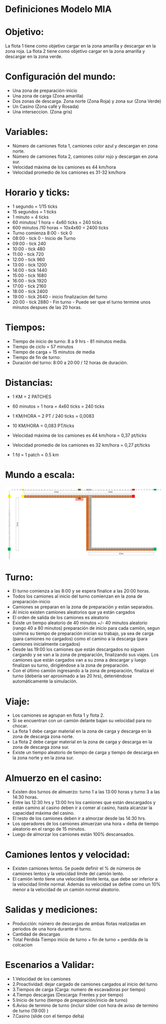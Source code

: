# Definiciones Modelo MIA

# Objetivo: 

La flota 1 tiene como objetivo cargar en la zona amarilla y descargar en la zona roja. La flota 2 tiene como objetivo cargar en la zona amarilla y descargar en la zona verde.       

# Configuración del mundo:

- Una zona de preparación-inicio
- Una zona de carga (Zona amarilla)
- Dos zonas de descarga. Zona norte (Zona Roja) y zona sur  (Zona Verde)
- Un Casino (Zona café y Rosada)
- Una interseccion. (Zona gris)

# Variables:

- Número de camiones flota 1, camiones color azul y descargan en zona norte.
- Número de camiones flota 2, camiones color rojo y descargan en zona sur.
- Velocidad máxima de los camiones es 44 km/hora
- Velocidad promedio de los camiones es 31-32 km/hora       

# Horario y ticks:

- 1 segundo = 1/15 ticks
- 15 segundos = 1 ticks
- 1 minuto = 4 ticks
- 60 minutos/ 1 hora = 4x60 ticks = 240 ticks
- 600 minutos /10 horas = 10x4x60 = 2400 ticks 
- Turno comienza 8:00 - tick 0
- 08:00 - tick 0 - Inicio de Turno
- 09:00 - tick 240 
- 10:00 - tick 480 
- 11:00 - tick 720 
- 12:00 - tick 960 
- 13:00 - tick 1200 
- 14:00 - tick 1440 
- 15:00 - tick 1680 
- 16:00 - tick 1920 
- 17:00 - tick 2160 
- 18:00 - tick 2400  
- 19:00 - tick 2640 - inicio finalizacion del turno
- 20:00 - tick 2880 - Fin turno - Puede ser que el turno termine unos minutos despues de las 20 horas.

# Tiempos:

- Tiempo de inicio de turno: 8 a 9 hrs - 81 minutos media.
- Tiempo de ciclo = 57 minutos
- Tiempo de carga = 15 minutos de media
- Tiempo de fin de turno:
- Duración del turno: 8:00 a 20:00 / 12 horas de duración.

# Distancias:

- 1 KM = 2 PATCHES
- 60 minutos = 1 hora = 4x60 ticks = 240 ticks
- 1 KM/HORA = 2 PT / 240 ticks  =  0,0083
- 10 KM/HORA = 0,083 PT/ticks

- Velocidad máxima de los camiones es 44 km/hora = 0,37 pt/ticks
- Velocidad promedio de los camiones es 32 km/hora   = 0,27 pt/ticks
- 1 fd =  1 patch = 0.5 km

# Mundo a escala: 

![alt text](mundo_escala.jpeg)


#  Turno:

- El turno comienza a las 8:00 y se espera finalice a las 20:00 horas.
- Todos los camiones al inicio del turno comienzan en la zona de preparación-inicio
- Camiones se preparan en la zona de preparación y están separados.
- Al inicio existen camiones aleatorios que ya están cargados
- El orden de salida de los camiones es aleatorio
- Existe un tiempo aleatorio de 40 minutos +/- 40 minutos aleatorio (rango 40 a 80 minutos) preparación de inicio para cada camión, segun culmina su tiempo de preparación inician su trabajo, ya sea de carga (para camiones no cargados)  como el camino a la descarga (para camiones inicialmente cargados)
- Desde las 19:00 los camiones que están descargados no siguen cargando y se van a la zona de preparación, finalizando sus viajes. Los camiones que están cargados van a su zona a descargar y luego finalizan su turno, dirigiéndose a la zona de preparación.
- Con el último camión ingresando a la zona de preparación, finaliza el turno (debería ser aproximado a las 20 hrs), deteniéndose automáticamente la simulación.

#  Viaje:
- Los camiones se agrupan en flota 1 y flota 2.
- Si se encuentran con un camión delante bajan su velocidad para no chocar.
- La flota 1 debe cargar material en la zona de carga y descarga en la zona de descarga zona norte.
- La flota 2 debe cargar material en la zona de carga y descarga en la zona de descarga zona sur.
- Existe un tiempo aleatorio de tiempo de carga y tiempo de descarga en la zona norte y en la zona sur.

# Almuerzo en el casino:

- Existen dos turnos de almuerzo: turno 1 a las  13:00  horas y turno 3 a las 14:30 horas.
- Entre  las 12:30 hrs y 13:00 hrs los camiones que están descargados y están camino al casino deben ir a comer al casino, hasta alcanzar la capacidad máxima del casino.
- El resto de los camiones deben ir a almorzar desde las 14:30 hrs.
- Los operadores de los camiones almuerzan una hora + delta de tiempo aleatorio  en el rango de 15 minutos.
- Luego de almorzar los camiones están 100% descansados.

#  Camiones lentos y velocidad:

- Existen camiones lentos. Se puede definir el % de números de camiones lentos y la velocidad límite del camión lento. 
- El camión lento tiene una velocidad límite lenta, que debe ser inferior a la velocidad límite normal. Además su velocidad se define como un 10% menor a la velocidad de un camión normal aleatorio.

# Salidas y mediciones:

- Producción: número de descargas de ambas flotas realizadas en periodos de una hora durante el turno. 
- Cantidad de descargas
- Total Pérdida
Tiempo inicio de turno + fin de turno + perdida de la colcacion

# Escenarios a Validar:

-  1.Velocidad de los camiones
-  2.Proactividad: dejar cargado de camiones cargados al inicio del turno
-  3.Tiempos de carga (Carga: numero de escavadoras por tiempo) 
-  4.Tiempo descargas (Descarga: Frentes y por tiempo) 
-  5.Inicio de turno (tiempo de preparación/inicio de turno)
-  6.Aviso de termino de turno (incluir slider con hora de aviso de termino de turno (19:00) )
-  7.Casino (slide con el tiempo delta)


